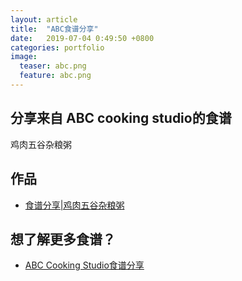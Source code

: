 ```yaml
---
layout: article
title:  "ABC食谱分享"
date:   2019-07-04 0:49:50 +0800
categories: portfolio
image:
  teaser: abc.png
  feature: abc.png
---
```


## 分享来自 ABC cooking studio的食谱

鸡肉五谷杂粮粥

## 作品

- <a href="https://sylviatang.github.io/portfolio/abccookingweb" target="_blank">食谱分享|鸡肉五谷杂粮粥</a>

## 想了解更多食谱？
- [ABC Cooking Studio食谱分享](http://www.abc-cooking.com.cn/solution_complex.aspx?FId=n25:25:25)